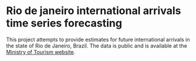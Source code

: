# Rio de janeiro international arrivals time series forecasting
This project attempts to provide estimates for future international arrivals in the state of Rio de Janeiro, Brazil. The data is public and is available at the [Ministry of Tourism website](https://dados.gov.br/dados/conjuntos-dados/estimativas-de-chegadas-de-turistas-internacionais-ao-brasil).

